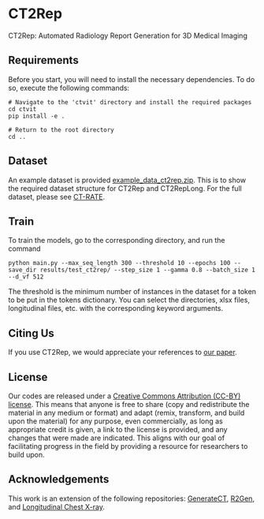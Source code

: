 # CT2Rep
CT2Rep: Automated Radiology Report Generation for 3D Medical Imaging
 
 
## Requirements

Before you start, you will need to install the necessary dependencies. To do so, execute the following commands:

```setup
# Navigate to the 'ctvit' directory and install the required packages
cd ctvit
pip install -e .

# Return to the root directory
cd ..
```

## Dataset

An example dataset is provided [example_data_ct2rep.zip](https://huggingface.co/generatect/GenerateCT/blob/main/example_data_ct2rep.zip). This is to show the required dataset structure for CT2Rep and CT2RepLong. For the full dataset, please see [CT-RATE](https://huggingface.co/datasets/ibrahimhamamci/CT-RATE).

## Train

To train the models, go to the corresponding directory, and run the command

```train
python main.py --max_seq_length 300 --threshold 10 --epochs 100 --save_dir results/test_ct2rep/ --step_size 1 --gamma 0.8 --batch_size 1 --d_vf 512
```
The threshold is the minimum number of instances in the dataset for a token to be put in the tokens dictionary. You can select the directories, xlsx files, longitudinal files, etc. with the corresponding keyword arguments.

## Citing Us
If you use CT2Rep, we would appreciate your references to [our paper](https://arxiv.org/pdf/2403.06801).

## License
Our codes are released under a [Creative Commons Attribution (CC-BY) license](https://creativecommons.org/licenses/by/4.0/). This means that anyone is free to share (copy and redistribute the material in any medium or format) and adapt (remix, transform, and build upon the material) for any purpose, even commercially, as long as appropriate credit is given, a link to the license is provided, and any changes that were made are indicated. This aligns with our goal of facilitating progress in the field by providing a resource for researchers to build upon. 


## Acknowledgements
This work is an extension of the following repositories: [GenerateCT](https://github.com/ibrahimethemhamamci/GenerateCT), [R2Gen](https://github.com/cuhksz-nlp/R2Gen), and [Longitudinal Chest X-ray](https://github.com/celestialshine/longitudinal-chest-x-ray).

